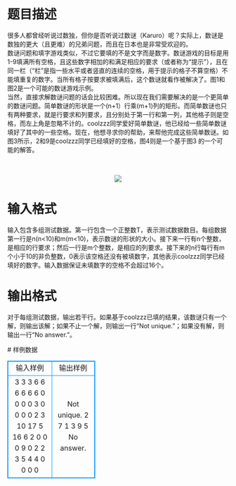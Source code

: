 # 

 
 # 题目描述 
<p>
很多人都曾经听说过数独，但你是否听说过数谜（Karuro）呢？实际上，数谜是数独的更大（且更难）的兄弟问题，而且在日本也是非常受欢迎的。<br>数谜问题和填字游戏类似，不过它要填的不是文字而是数字。数谜游戏的目标是用1-9填满所有空格，且这些数字相加的和满足相应的要求（或者称为“提示”），且在同一栏（“栏”是指一些水平或者竖直的连续的空格，用于提示的格子不算空格）不能填重复的数字。当所有格子按要求被填满后，这个数谜就看作被解决了。图1和图2是一个可能的数谜游戏示例。<br>当然，直接求解数谜问题的话会比较困难。所以现在我们需要解决的是一个更简单的数谜问题。简单数谜的形状是一个(n+1）行乘(m+1)列的矩形。而简单数谜也只有两种要求，就是行要求和列要求，且分别处于第一行和第一列，其他格子则是空格，而左上角是忽略不计的。coolzzz同学爱好简单数谜，他已经给一些简单数谜填好了其中的一些空格。现在，他想寻求你的帮助，来帮他完成这些简单数谜。如图3所示，2和9是coolzzz同学已经填好的空格，图4则是一个基于图3 的一个可能的解答。<br> <br><br><center><img src="/source/joyoi/tyvj-2985/img/aHR0cDovL3d3dy5qb3lvaS5jbi9wcm9ibGVtL3R5dmotMjk4NS9wcm9ibGVtc19pbWFnZXMvMzU5MS90LmJtcA==.bmp"></img></center></p> 

 
 # 输入格式 
<p>
输入包含多组测试数据。第一行包含一个正整数T，表示测试数据数目。每组数据第一行是n(n<10)和m(m<10)，表示数谜的形状的大小。接下来一行有n个整数，是相应的行要求；然后一行是m个整数，是相应的列要求。接下来的n行每行有m个小于10的非负整数，0表示该空格还没有被填数字，其他表示coolzzz同学已经填好的数字。输入数据保证未填数字的空格不会超过16个。</p> 

 
 # 输出格式 
<p>
对于每组测试数据，输出若干行。如果基于coolzzz已填的结果，该数谜只有一个解，则输出该解；如果不止一个解，则输出一行“Not unique.”；如果没有解，则输出一行“No answer.”。<br></p> 
# 样例数据
<style>
        table,table tr th, table tr td { border:1px solid #0094ff; }
        table { width: 200px; min-height: 25px; line-height: 25px; text-align: center; border-collapse: collapse;}   
    </style>
<table>
	<tr>
		<td>输入样例</td>
		<td>输出样例</td>
	</tr>
<tr><td>3
3 3
6 6 6
6 6 6
0 0 0
0 3 0
0 0 0
2 3
10 17
5 16 6
2 0 0
0 9 0
2 2
3 5
4 4
0 0
0 0
</td><td>Not unique.
2 7 1
3 9 5
No answer.</td></tr></table>
